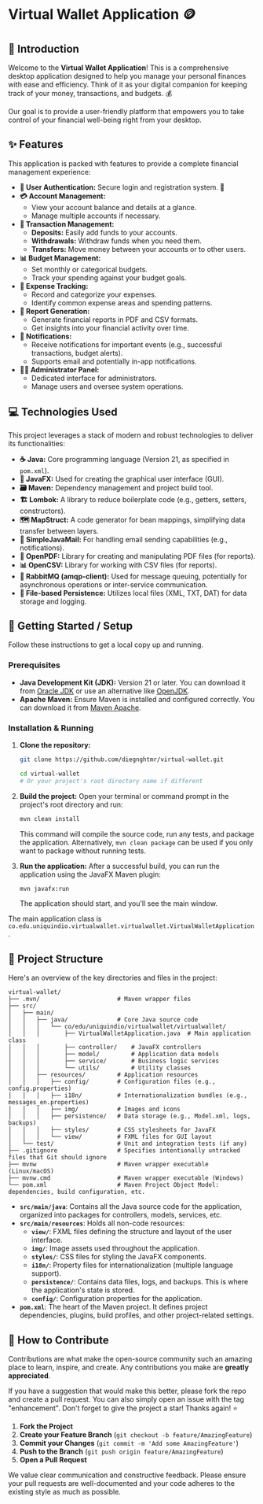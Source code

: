 # Virtual Wallet Application 🪙

## 👋 Introduction

Welcome to the **Virtual Wallet Application**! This is a comprehensive desktop application designed to help you manage your personal finances with ease and efficiency. Think of it as your digital companion for keeping track of your money, transactions, and budgets. 💰

Our goal is to provide a user-friendly platform that empowers you to take control of your financial well-being right from your desktop.

## ✨ Features

This application is packed with features to provide a complete financial management experience:

*   **👤 User Authentication:** Secure login and registration system. 🔑
*   **💳 Account Management:**
    *   View your account balance and details at a glance.
    *   Manage multiple accounts if necessary.
*   **💸 Transaction Management:**
    *   **Deposits:** Easily add funds to your accounts.
    *   **Withdrawals:** Withdraw funds when you need them.
    *   **Transfers:** Move money between your accounts or to other users.
*   **📊 Budget Management:**
    *   Set monthly or categorical budgets.
    *   Track your spending against your budget goals.
*   **🧾 Expense Tracking:**
    *   Record and categorize your expenses.
    *   Identify common expense areas and spending patterns.
*   **📄 Report Generation:**
    *   Generate financial reports in PDF and CSV formats.
    *   Get insights into your financial activity over time.
*   **🔔 Notifications:**
    *   Receive notifications for important events (e.g., successful transactions, budget alerts).
    *   Supports email and potentially in-app notifications.
*   **👨‍💼 Administrator Panel:**
    *   Dedicated interface for administrators.
    *   Manage users and oversee system operations.

## 💻 Technologies Used

This project leverages a stack of modern and robust technologies to deliver its functionalities:

*   **☕ Java:** Core programming language (Version 21, as specified in `pom.xml`).
*   **🎨 JavaFX:** Used for creating the graphical user interface (GUI).
*   **🗃️ Maven:** Dependency management and project build tool.
*   **🏗️ Lombok:** A library to reduce boilerplate code (e.g., getters, setters, constructors).
*   **🗺️ MapStruct:** A code generator for bean mappings, simplifying data transfer between layers.
*   **📧 SimpleJavaMail:** For handling email sending capabilities (e.g., notifications).
*   **📄 OpenPDF:** Library for creating and manipulating PDF files (for reports).
*   **📊 OpenCSV:** Library for working with CSV files (for reports).
*   **🐇 RabbitMQ (amqp-client):** Used for message queuing, potentially for asynchronous operations or inter-service communication.
*   **💾 File-based Persistence:** Utilizes local files (XML, TXT, DAT) for data storage and logging.

## 🚀 Getting Started / Setup

Follow these instructions to get a local copy up and running.

### Prerequisites

*   **Java Development Kit (JDK):** Version 21 or later. You can download it from [Oracle JDK](https://www.oracle.com/java/technologies/downloads/) or use an alternative like [OpenJDK](https://openjdk.java.net/).
*   **Apache Maven:** Ensure Maven is installed and configured correctly. You can download it from [Maven Apache](https://maven.apache.org/download.cgi).

### Installation & Running

1.  **Clone the repository:**
    ```bash
    git clone https://github.com/diegnghtmr/virtual-wallet.git
    ```
    ```bash
    cd virtual-wallet 
    # Or your project's root directory name if different
    ```

2.  **Build the project:**
    Open your terminal or command prompt in the project's root directory and run:
    ```bash
    mvn clean install
    ```
    This command will compile the source code, run any tests, and package the application. Alternatively, `mvn clean package` can be used if you only want to package without running tests.

3.  **Run the application:**
    After a successful build, you can run the application using the JavaFX Maven plugin:
    ```bash
    mvn javafx:run
    ```
    The application should start, and you'll see the main window.

The main application class is `co.edu.uniquindio.virtualwallet.virtualwallet.VirtualWalletApplication`.

## 📁 Project Structure

Here's an overview of the key directories and files in the project:

```
virtual-wallet/
├── .mvn/                      # Maven wrapper files
├── src/
│   ├── main/
│   │   ├── java/              # Core Java source code
│   │   │   └── co/edu/uniquindio/virtualwallet/virtualwallet/
│   │   │       ├── VirtualWalletApplication.java  # Main application class
│   │   │       ├── controller/    # JavaFX controllers
│   │   │       ├── model/         # Application data models
│   │   │       ├── service/       # Business logic services
│   │   │       └── utils/         # Utility classes
│   │   ├── resources/         # Application resources
│   │   │   ├── config/        # Configuration files (e.g., config.properties)
│   │   │   ├── i18n/          # Internationalization bundles (e.g., messages_en.properties)
│   │   │   ├── img/           # Images and icons
│   │   │   ├── persistence/   # Data storage (e.g., Model.xml, logs, backups)
│   │   │   ├── styles/        # CSS stylesheets for JavaFX
│   │   │   └── view/          # FXML files for GUI layout
│   └── test/                  # Unit and integration tests (if any)
├── .gitignore                 # Specifies intentionally untracked files that Git should ignore
├── mvnw                       # Maven wrapper executable (Linux/macOS)
├── mvnw.cmd                   # Maven wrapper executable (Windows)
└── pom.xml                    # Maven Project Object Model: dependencies, build configuration, etc.
```

*   **`src/main/java`**: Contains all the Java source code for the application, organized into packages for controllers, models, services, etc.
*   **`src/main/resources`**: Holds all non-code resources:
    *   **`view/`**: FXML files defining the structure and layout of the user interface.
    *   **`img/`**: Image assets used throughout the application.
    *   **`styles/`**: CSS files for styling the JavaFX components.
    *   **`i18n/`**: Property files for internationalization (multiple language support).
    *   **`persistence/`**: Contains data files, logs, and backups. This is where the application's state is stored.
    *   **`config/`**: Configuration properties for the application.
*   **`pom.xml`**: The heart of the Maven project. It defines project dependencies, plugins, build profiles, and other project-related settings.

## 🤝 How to Contribute

Contributions are what make the open-source community such an amazing place to learn, inspire, and create. Any contributions you make are **greatly appreciated**.

If you have a suggestion that would make this better, please fork the repo and create a pull request. You can also simply open an issue with the tag "enhancement".
Don't forget to give the project a star! Thanks again! ⭐

1.  **Fork the Project**
2.  **Create your Feature Branch** (`git checkout -b feature/AmazingFeature`)
3.  **Commit your Changes** (`git commit -m 'Add some AmazingFeature'`)
4.  **Push to the Branch** (`git push origin feature/AmazingFeature`)
5.  **Open a Pull Request**

We value clear communication and constructive feedback. Please ensure your pull requests are well-documented and your code adheres to the existing style as much as possible.
